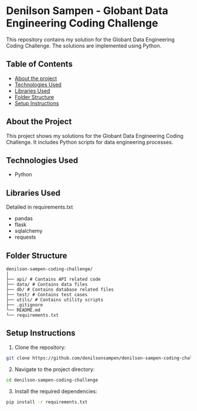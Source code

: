 # Denilson Sampen - Globant Data Engineering Coding Challenge
This repository contains my solution for the Globant Data Engineering Coding Challenge. The solutions are implemented using Python.

## Table of Contents
- [About the project](#about-the-project)
- [Technologies Used](#technologies-used)
- [Libraries Used](#libraries-used)
- [Folder Structure](#folder-structure)
- [Setup Instructions](#setup-instructions)

## About the Project
This project shows my solutions for the Globant Data Engineering Coding Challenge. It includes Python scripts for data engineering processes.

## Technologies Used
- Python

## Libraries Used
Detailed in requirements.txt
- pandas
- flask
- sqlalchemy
- requests

## Folder Structure
```
denilson-sampen-coding-challenge/
│
├── api/ # Contains API related code
├── data/ # Contains data files
├── db/ # Contains database related files
├── test/ # Contains test cases
├── utils/ # Contains utility scripts
├── .gitignore
└── README.md
└── requirements.txt
```

## Setup Instructions
1. Clone the repository:
```sh
git clone https://github.com/denilsonsampen/denilson-sampen-coding-challenge.git
```
2. Navigate to the project directory:
```sh
cd denilson-sampen-coding-challenge
```
3. Install the required dependencies:
```sh
pip install -r requirements.txt
```
